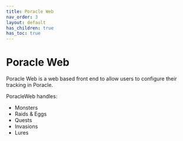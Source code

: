 ```yaml
---
title: Poracle Web
nav_order: 3
layout: default
has_children: true
has_toc: true
---
```


# Poracle Web
Poracle Web is a web based front end to allow users to configure their tracking in Poracle.

PoracleWeb handles:

* Monsters
* Raids & Eggs
* Quests
* Invasions
* Lures